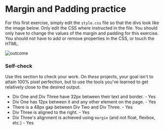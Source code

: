 # Margin and Padding practice

For this first exercise, simply edit the `style.css` file so that the divs look like the image below. Only edit the CSS where instructed in the file.  You should only have to change the values of the margin and padding for this exercise. You should not have to add or remove properties in the CSS, or touch the HTML.

![outcome](./desired-outcome.png)

### Self-check 
Use this section to check your work. On _these_ projects, your goal isn't to attain 100% pixel perfection, but to use the tools you've learned to get relatively close to the desired output.

- Div One and Div Three have 32px between their text and border. - Yes
- Div One has 12px between it and any other element on the page. - Yes
- There is a 48px gap between Div Two and Div Three. - Yes
- Div Three is aligned to the right. - Yes
- Div Three's alignment is achieved using `margin` (and not float, flexbox, etc.) - Yes